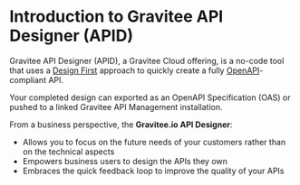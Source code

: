 # Introduction to Gravitee API Designer (APID)

Gravitee API Designer (APID), a Gravitee Cloud offering, is a no-code tool that uses a [Design First](https://www.gravitee.io/blog/why-design-first-when-building-apis) approach to quickly create a fully [OpenAPI](https://swagger.io/specification/)-compliant API.

Your completed design can exported as an OpenAPI Specification (OAS) or pushed to a linked Gravitee API Management installation.

From a business perspective, the **Gravitee.io API Designer**:

* Allows you to focus on the future needs of your customers rather than on the technical aspects
* Empowers business users to design the APIs they own
* Embraces the quick feedback loop to improve the quality of your APIs

